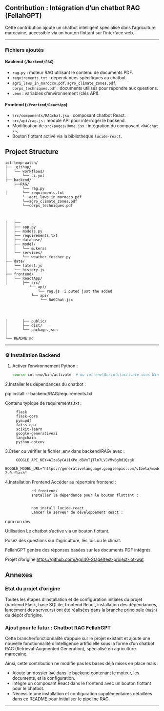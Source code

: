 
##  Contribution : Intégration d’un chatbot RAG (FellahGPT)

Cette contribution ajoute un chatbot intelligent spécialisé dans l’agriculture marocaine, accessible via un bouton flottant sur l’interface web.

---

###  Fichiers ajoutés

#### Backend (`/backend/RAG`)
- `rag.py` : moteur RAG utilisant le contenu de documents PDF.
- `requirements.txt` : dépendances spécifiques au chatbot.
- `agri_laws_in_morocco.pdf`, `agro_climate_zones.pdf`, `corps_techniques.pdf` : documents utilisés pour répondre aux questions.
- `.env` : variables d’environnement (clés API).

#### Frontend (`/frontend/ReactApp`)
- `src/components/RAGchat.jsx` : composant chatbot React.
- `src/api/rag.js` : module API pour interroger le backend.
- Modification de `src/pages/Home.jsx` : intégration du composant `<RAGchat />`.
- Bouton flottant activé via la bibliothèque `lucide-react`.


## Project Structure
```
iot-temp-watch/
├── .githup/
│   └── workflows/
│       └── ci.yml
├── backend/
    ├──RAG/  
        └── rag.py
│       └── requirments.txt
        └──agri_laws_in_morocco.pdf
        └──agro_climate_zones.pdf
        └──corps_techniques.pdf



│   ├──
│   ├── app.py
│   ├── models.py
│   ├── requirements.txt
│   ├── database/
│   ├── model/
│   │   └── m.keras
│   └── services/
│       └── weather_fetcher.py
├── data/
│   └── latest.js
│   └── history.js
├── frontend/
│   └── ReactApp/
│       ├── src/
           └── api/
               └── rag.js  i puted just the added 
            └── api/
                └── RAGChat.jsx

       
              

│       ├── public/
│       ├── dist/
│       └── package.json
│
└── README.md
```

---

### ⚙️ Installation Backend

1. Activer l’environnement Python :

   ```bash
   source iot-env/bin/activate  # ou iot-env\Scripts\activate sous Windows


2.Installer les dépendances du chatbot :
 
   pip install -r backend/RAG/requirements.txt

   Contenu typique de requirements.txt :

         flask
         flask-cors
         pymupdf
         faiss-cpu
         scikit-learn
         google-generativeai
         langchain
         python-dotenv

3.Créer ou vérifier le fichier .env dans backend/RAG/ avec :


         GOOGLE_API_KEY=AIzaSyCAi1XPo_dBVxTjTln7LVJVMvBgRd1Qzgk
         GOOGLE_MODEL_URL="https://generativelanguage.googleapis.com/v1beta/models/gemini-2.0-flash"

4.Installation Frontend
       Accéder au répertoire frontend :


                cd frontend/
                Installer la dépendance pour le bouton flottant :


                npm install lucide-react
                Lancer le serveur de développement React :


npm run dev

Utilisation
Le chatbot s’active via un bouton flottant.

Posez des questions sur l’agriculture, les lois ou le climat.

FellahGPT génère des réponses basées sur les documents PDF intégrés.

Projet d’origine
https://github.com/Agri40-Stage/test-project-iot-wat




## Annexes

### État du projet d’origine

Toutes les étapes d’installation et de configuration initiales du projet (backend Flask, base SQLite, frontend React, installation des dépendances, lancement des serveurs) ont été réalisées dans la branche principale (`main`) du dépôt d’origine.

### Ajout pour le futur : Chatbot RAG FellahGPT

Cette branche/fonctionnalité s’appuie sur le projet existant et ajoute une nouvelle fonctionnalité d’intelligence artificielle sous la forme d’un chatbot RAG (Retrieval-Augmented Generation), spécialisé en agriculture marocaine.

Ainsi, cette contribution ne modifie pas les bases déjà mises en place mais :

- Ajoute un dossier `RAG` dans le backend contenant le moteur, les documents, et la configuration.
- Intègre un composant React dans le frontend avec un bouton flottant pour le chatbot.
- Nécessite une installation et configuration supplémentaires détaillées dans ce README pour initialiser le pipeline RAG.

---

